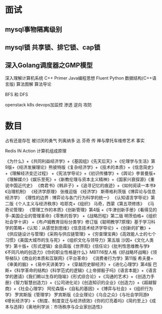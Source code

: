 # 面试

## mysql事物隔离级别
## mysql锁 共享锁、排它锁、cap锁
## 深入Golang调度器之GMP模型




深入理解计算机系统
C++ Primer
Java编程思想
Fluent Python
数据结构(C++语言版)
算法图解
算法导论

BFS 和 DFS

openstack k8s
devops加监控
渗透 逆向 攻防

# 数目
占有还是存在
被讨厌的勇气
列奥纳多 达 芬奇 传
禅与摩托车维修艺术
事实

Redis IN Action
计算机组成原理


《为什么》+《共同利益经济学》+《基因组》《先天后天》+《伦理学与生活》第9版+《经济发展理论》熊彼特版《复杂经济学》+《技术的本质》+《信息简史》+《理解经济变迁过程》 +《宪法学导论》+《初识传播学》+《舆论》李普曼版+《理解媒介》《娱乐至死》+《新教伦理与资本主义精神》+《国家兴衰探源》《重说中国近代史》  《商君书》《韩非子》+《追寻记忆的痕迹》+《如何阅读一本书》《治理机制》  《经济学原理》 张维迎版  《经济学》 斯蒂格利茨版《博弈论与信息经济学》 《理性的边界 : 博弈论与各门行为科学的统一》 《认知语言学导论》第二版《个人主义与经济秩序》哈耶克+《组织》  马奇，西蒙《第五项修炼》  《马奇论管理》  《管理工作的本质》《创新管理》第4版 +《牛津创新手册》《看得见的手-美国企业的管理革命》《零售的哲学》 +《战略历程》第二版  明茨伯格+《组织社会学十讲》  +《布卢姆教育目标分类学》修订版《聪明教学7原理》基于学习科学的策略+《认知：从感觉到思维》《信息技术经济学导论》+《创新的扩散》+《供应链设计与管理》《采购与供应链管理》+《穷查理宝典》《高效能人士的七个习惯》《美国大城市的生与死》+《组织文化与领导力》第五版  沙因+《文化人类学》第十版+《形式逻辑》金岳霖版《世界观》《信任论》《批判性思维教与学》《不同凡响的创造力》《你的职业性格是什么》MBTI16型人格《好战略坏战略》《领导梯队》《商业的本质和互联网》《平台革命》
《消费者行为学》第11版  希夫曼+《审美的脑》+《易中天讲美学》+《穿越历史聊经济》+《进化心理学》第4版 巴斯+《科学革命的结构》《科学范式的逻辑》《上帝掷骰子吗》《语言本能》+《语言学的邀请》《我们赖以生存的隐喻》《形式综合论》+《沟通的艺术》+《创造力手册》《智力智慧创造力》+《公司进化论》《创造知识的企业》《创造力》+《超越智商》+《社会心理学》 阿伦森版+《自私的基因》+《博弈与社会》+《组织行为学》 罗宾斯版《管理学》 罗宾斯版《企业理论》《乌合之众》《与社会学同游》《增长经济学》+《制度、制度变迁与经济绩效》《你的灯亮着吗》《简约至上》《成本与选择》《奥地利学派：市场秩序与企业家创造性》